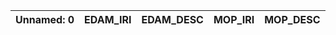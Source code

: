 | Unnamed: 0   | EDAM_IRI   | EDAM_DESC   | MOP_IRI   | MOP_DESC   |
|--------------|------------|-------------|-----------|------------|